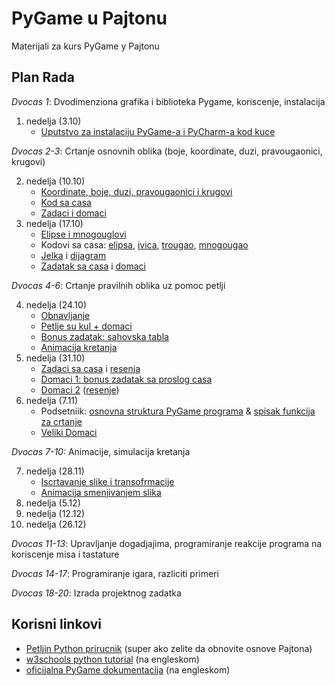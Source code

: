 # PyGame u Pajtonu
Materijali za kurs PyGame у Pajtonu

## Plan Rada

*Dvocas 1*: Dvodimenziona grafika i biblioteka Pygame, koriscenje, instalacija

1. nedelja (3.10)
    * [Uputstvo za instalaciju PyGame-a i PyCharm-a kod kuce](cas_1/instalacija_kod_kuce.md)

*Dvocas 2-3*: Crtanje osnovnih oblika (boje, koordinate, duzi, pravougaonici, krugovi)  

2. nedelja (10.10)
   * [Koordinate, boje, duzi, pravougaonici i krugovi](cas_2/2_crtanje_osnovnih_oblika.md)
   * [Kod sa casa](cas_2/cas_2.py)
   * [Zadaci i domaci](cas_2/zadaci.jpg)
3. nedelja (17.10)
    * [Elipse i mnogouglovi](cas_3/3_crtanje_elipsi_mnogouglova.md)
    * Kodovi sa casa: 
      [elipsa](cas_3/elipsa.py),
      [ivica](cas_3/ivica.py),
      [trougao](cas_3/trougao.py),
      [mnogougao](cas_3/mnogougao.py)
    * [Jelka](cas_3/jelka.py) i [dijagram](cas_3/jelka.jpg)
    * [Zadatak sa casa](cas_3/zvezda.jpg) i [domaci](cas_3/3_domaci.md)

*Dvocas 4-6*: Crtanje pravilnih oblika uz pomoc petlji

4. nedelja (24.10)  
    * [Obnavljanje](cas_4/4_obnavljanje.md)
    * [Petlje su kul + domaci](cas_4/4_zadaci_i_domaci.md)
    * [Bonus zadatak: sahovska tabla](cas_4/4_bonus.md)
    * [Animacija kretanja](cas_4/4_animacija.md)
5. nedelja (31.10)
    * [Zadaci sa casa](cas_5/5_petlje_vezbanje.md) i [resenja](cas_5)
    * [Domaci 1: bonus zadatak sa proslog casa](cas_4/4_bonus.md)
    * [Domaci 2](cas_5/5_domaci.md) ([resenje](cas_5/domaci_resenje.py))
6. nedelja (7.11)
    * Podsetniik: 
   [osnovna struktura PyGame programa](cas_6/podsetnik_osnovna_struktura.md) & 
   [spisak funkcija za crtanje](cas_6/podsetnik_crtanje.md)
    * [Veliki Domaci](cas_6/6_domaci.md)

*Dvocas 7-10:* Animacije, simulacija kretanja

7. nedelja (28.11)
   * [Iscrtavanje slike i transofrmacije](cas_7/sprite.py)
   * [Animacija smenjivanjem slika](cas_7/animirana_macka.py)
8. nedelja (5.12)
9. nedelja (12.12)
10. nedelja (26.12)

*Dvocas 11-13*: Upravljanje dogadjajima, programiranje reakcije programa na koriscenje misa i tastature

*Dvocas 14-17*: Programiranje igara, razliciti primeri

*Dvocas 18-20*: Izrada projektnog zadatka
 
## Korisni linkovi
* [Petljin Python prirucnik](https://petlja.org/biblioteka/r/kursevi/prirucnik-python) (super ako zelite da obnovite osnove Pajtona)
* [w3schools python tutorial](https://www.w3schools.com/python/default.asp) (na engleskom)
* [oficijalna PyGame dokumentacija](https://www.pygame.org/docs/) (na engleskom)
